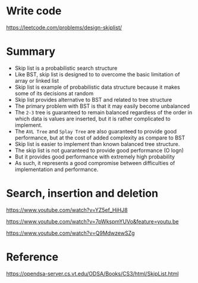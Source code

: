 # Write code
https://leetcode.com/problems/design-skiplist/
# Summary
- Skip list is a probabilistic search structure
- Like BST, skip list is designed to to overcome the basic limitation of array or linked list
- Skip list is example of probabilistic data structure because it makes some of its decisions at random
- Skip list provides alternative to BST and related to tree structure
- The primary problem with BST is that it may easily become unbalanced
- The `2-3` tree is guaranteed to remain balanced regardless of the order in which data is values are inserted, but it is rather complicated to implement. 
- The `AVL Tree` and `Splay Tree` are also guaranteed to provide good performance, but at the cost of added complexity as compare to BST
- Skip list is easier to implement than known balanced tree structure.
- The skip list is not guaranteed to provide good performance (O logn)
- But it provides good performance with extremely high probability 
- As such, it represents a good compromise between difficulties of implementation and performance. 
# Search, insertion and deletion
https://www.youtube.com/watch?v=YZ5ef_HiHJ8

https://www.youtube.com/watch?v=7pWkspmYUVo&feature=youtu.be

https://www.youtube.com/watch?v=Q9MdwzewSZg  
# Reference 
https://opendsa-server.cs.vt.edu/ODSA/Books/CS3/html/SkipList.html